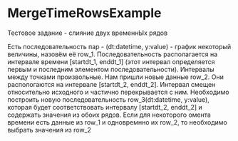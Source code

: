 # MergeTimeRowsExample
Тестовое задание - слияние двух временнЫх рядов

Есть последовательность пар - (dt:datetime, y:value) - график некоторый величины, назовём её row_1. 
Последовательность располагается на интервале времени [startdt_1, enddt_1] (этот интервал определяется первым и 
последним элементом последовательности). Интервалы между точками произвольные.
Нам пришли новые данные row_2. Они распологаются на интервале [startdt_2, enddt_2]. Интервал смещен относительно исходного и
частично перекрывается с ним. 
Необходимо построить новую последовательность row_3(dt:datetime, y:value), которая будет соответствовать интервалу [startdt_2, enddt_2]
и содержать значения из обоих рядов. Если для некоторого омента времени есть данные из row_1 и одновремнно их row_2, то необходимо выбрать 
значения из row_2 
